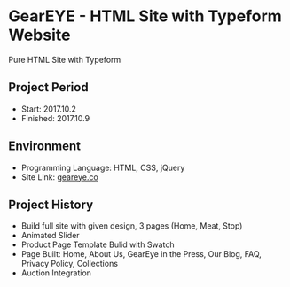 GearEYE - HTML Site with Typeform Website
==========================================

Pure HTML Site with Typeform
	
Project Period
----------------------
- Start: 2017.10.2
- Finished: 2017.10.9

## Environment
- Programming Language: HTML, CSS, jQuery
- Site Link: [geareye.co](https://www.geareye.co/)

## Project History
- Build full site with given design, 3 pages (Home, Meat, Stop)
- Animated Slider
- Product Page Template Bulid with Swatch
- Page Built: Home, About Us, GearEye in the Press, Our Blog, FAQ, Privacy Policy, Collections
- Auction Integration

